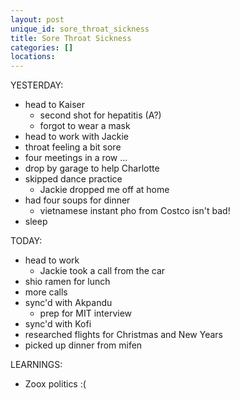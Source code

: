 ```yaml
---
layout: post
unique_id: sore_throat_sickness
title: Sore Throat Sickness
categories: []
locations: 
---
```


YESTERDAY:
* head to Kaiser
  * second shot for hepatitis (A?)
  * forgot to wear a mask
* head to work with Jackie
* throat feeling a bit sore
* four meetings in a row ...
* drop by garage to help Charlotte
* skipped dance practice
  * Jackie dropped me off at home
* had four soups for dinner
  * vietnamese instant pho from Costco isn't bad!
* sleep

TODAY:
* head to work
  * Jackie took a call from the car
* shio ramen for lunch
* more calls
* sync'd with Akpandu
  * prep for MIT interview
* sync'd with Kofi
* researched flights for Christmas and New Years
* picked up dinner from mifen

LEARNINGS:
* Zoox politics :(
